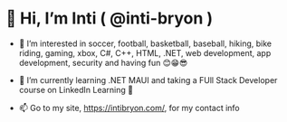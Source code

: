 # 👋 Hi, I’m Inti ( @inti-bryon )

- 👀 I’m interested in soccer, football, basketball, baseball, hiking, bike riding, gaming, xbox, C#, C++, HTML, .NET, web development, app development, security and having fun 😊😁😎

- 🌱 I’m currently learning .NET MAUI and taking a FUll Stack Developer course on LinkedIn Learning 🌱

<!-- 💞️ I’m looking to collaborate on -->
- 📫 Go to my site, https://intibryon.com/, for my contact info

<!---
inti-bryon/inti-bryon is a ✨ special ✨ repository because its `README.md` (this file) appears on your GitHub profile.
You can click the Preview link to take a look at your changes.
--->
